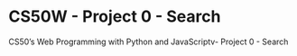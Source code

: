 # CS50W - Project 0 - Search
CS50’s Web Programming with Python and JavaScriptv- Project 0 - Search
